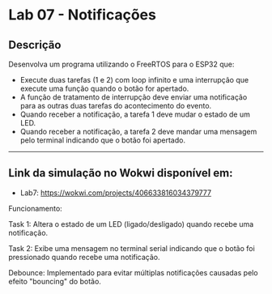 # Lab 07 - Notificações

## Descrição

Desenvolva um programa utilizando o FreeRTOS para o ESP32 que:
- Execute duas tarefas (1 e 2) com loop infinito e uma interrupção que execute uma função quando o botão for apertado.
- A função de tratamento de interrupção deve enviar uma notificação para as outras duas tarefas do acontecimento do evento.
- Quando receber a notificação, a tarefa 1 deve mudar o estado de um LED.
- Quando receber a notificação, a tarefa 2 deve mandar uma mensagem pelo terminal indicando que o botão foi apertado.

---

## Link da simulação no Wokwi disponível em:

- Lab7: https://wokwi.com/projects/406633816034379777

Funcionamento:

Task 1: Altera o estado de um LED (ligado/desligado) quando recebe uma notificação.

Task 2: Exibe uma mensagem no terminal serial indicando que o botão foi pressionado quando recebe uma notificação.

Debounce: Implementado para evitar múltiplas notificações causadas pelo efeito "bouncing" do botão.